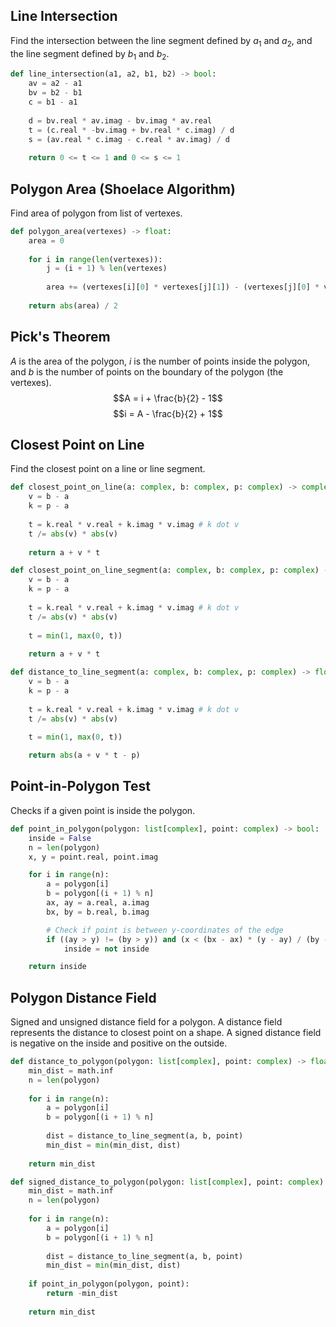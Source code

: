 ## Line Intersection
Find the intersection between the line segment defined by $a_1$ and $a_2$, and the line segment defined by $b_1$ and $b_2$.

```python
def line_intersection(a1, a2, b1, b2) -> bool:
	av = a2 - a1
	bv = b2 - b1
	c = b1 - a1
	
	d = bv.real * av.imag - bv.imag * av.real
	t = (c.real * -bv.imag + bv.real * c.imag) / d
	s = (av.real * c.imag - c.real * av.imag) / d
	
	return 0 <= t <= 1 and 0 <= s <= 1
```

## Polygon Area (Shoelace Algorithm)
Find area of polygon from list of vertexes.

```python
def polygon_area(vertexes) -> float:
	area = 0
	
	for i in range(len(vertexes)):
		j = (i + 1) % len(vertexes)
		
		area += (vertexes[i][0] * vertexes[j][1]) - (vertexes[j][0] * vertexes[i][1]);
	
	return abs(area) / 2
```

## Pick's Theorem
$A$ is the area of the polygon, $i$ is the number of points inside the polygon, and $b$ is the number of points on the boundary of the polygon (the vertexes).
$$A = i + \frac{b}{2} - 1$$
$$i = A - \frac{b}{2} + 1$$

## Closest Point on Line
Find the closest point on a line or line segment.

```python
def closest_point_on_line(a: complex, b: complex, p: complex) -> complex:
	v = b - a
	k = p - a
	
	t = k.real * v.real + k.imag * v.imag # k dot v
	t /= abs(v) * abs(v)
	
	return a + v * t
```

```python
def closest_point_on_line_segment(a: complex, b: complex, p: complex) -> complex:
	v = b - a
	k = p - a
	
	t = k.real * v.real + k.imag * v.imag # k dot v
	t /= abs(v) * abs(v)
	
	t = min(1, max(0, t))
	
	return a + v * t
```

```python
def distance_to_line_segment(a: complex, b: complex, p: complex) -> float:
	v = b - a
	k = p - a
	
	t = k.real * v.real + k.imag * v.imag # k dot v
	t /= abs(v) * abs(v)
	
	t = min(1, max(0, t))

	return abs(a + v * t - p)
```

## Point-in-Polygon Test
Checks if a given point is inside the polygon.

```python
def point_in_polygon(polygon: list[complex], point: complex) -> bool:
    inside = False
    n = len(polygon)
    x, y = point.real, point.imag

    for i in range(n):
        a = polygon[i]
        b = polygon[(i + 1) % n]
        ax, ay = a.real, a.imag
        bx, by = b.real, b.imag

        # Check if point is between y-coordinates of the edge
        if ((ay > y) != (by > y)) and (x < (bx - ax) * (y - ay) / (by - ay) + ax):
            inside = not inside

    return inside
```

## Polygon Distance Field
Signed and unsigned distance field for a polygon. A distance field represents the distance to closest point on a shape. A signed distance field is negative on the inside and positive on the outside.

```python
def distance_to_polygon(polygon: list[complex], point: complex) -> float:
    min_dist = math.inf
    n = len(polygon)
    
    for i in range(n):
        a = polygon[i]
        b = polygon[(i + 1) % n]
        
        dist = distance_to_line_segment(a, b, point)
        min_dist = min(min_dist, dist)
    
    return min_dist
```

```python
def signed_distance_to_polygon(polygon: list[complex], point: complex) -> float:
    min_dist = math.inf
    n = len(polygon)
    
    for i in range(n):
        a = polygon[i]
        b = polygon[(i + 1) % n]
        
        dist = distance_to_line_segment(a, b, point)
        min_dist = min(min_dist, dist)
    
    if point_in_polygon(polygon, point):
        return -min_dist
    
    return min_dist
```